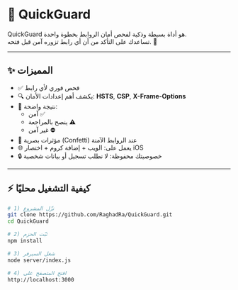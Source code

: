 # 🔐 QuickGuard  

QuickGuard هو أداة بسيطة وذكية لفحص أمان الروابط بخطوة واحدة.  
تساعدك على التأكد من أن أي رابط تزوره آمن قبل فتحه. 🚀  

---

## ✨ المميزات
- ✅ فحص فوري لأي رابط
- 🔍 يكشف أهم إعدادات الأمان: **HSTS**, **CSP**, **X-Frame-Options**
- 🎯 نتيجة واضحة:  
  - آمن ✅  
  - ينصح بالمراجعة ⚠️  
  - غير آمن ⛔
- 🎉 مؤثرات بصرية (Confetti) عند الروابط الآمنة
- 🌐 يعمل على: الويب + إضافة كروم + اختصار iOS
- 🔒 خصوصيتك محفوظة: لا نطلب تسجيل أو بيانات شخصية  

---



## ⚡️ كيفية التشغيل محليًا
```bash
# 1) نزّل المشروع
git clone https://github.com/RaghadRa/QuickGuard.git
cd QuickGuard

# 2) ثبّت الحزم
npm install

# 3) شغل السيرفر
node server/index.js

# 4) افتح المتصفح على
http://localhost:3000
